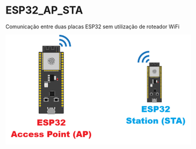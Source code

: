 # ESP32_AP_STA
Comunicação entre duas placas ESP32 sem utilização de roteador WiFi

<img src="wifi_esp32_ap.png" alt="imagem" />
